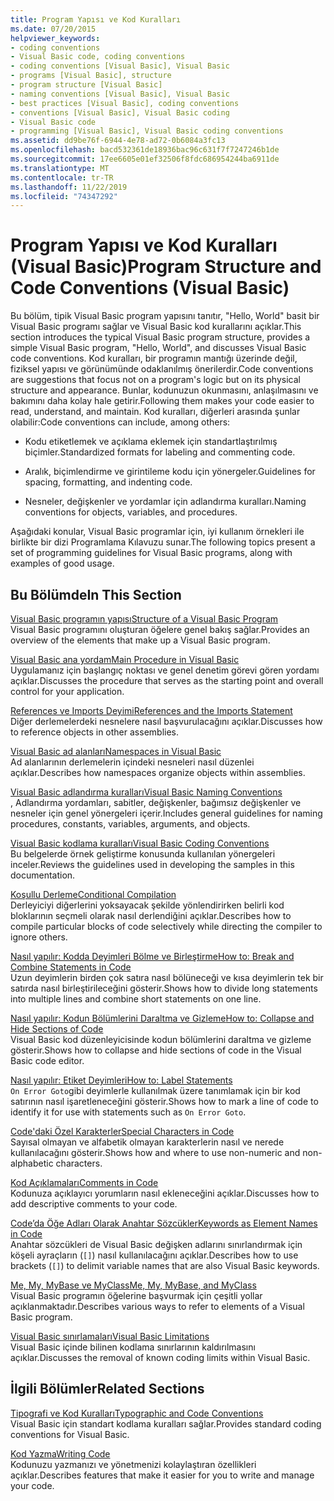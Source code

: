 ```yaml
---
title: Program Yapısı ve Kod Kuralları
ms.date: 07/20/2015
helpviewer_keywords:
- coding conventions
- Visual Basic code, coding conventions
- coding conventions [Visual Basic], Visual Basic
- programs [Visual Basic], structure
- program structure [Visual Basic]
- naming conventions [Visual Basic], Visual Basic
- best practices [Visual Basic], coding conventions
- conventions [Visual Basic], Visual Basic coding
- Visual Basic code
- programming [Visual Basic], Visual Basic coding conventions
ms.assetid: dd9be76f-6944-4e78-ad72-0b6084a3fc13
ms.openlocfilehash: bacd532361de18936bac96c631f7f7247246b1de
ms.sourcegitcommit: 17ee6605e01ef32506f8fdc686954244ba6911de
ms.translationtype: MT
ms.contentlocale: tr-TR
ms.lasthandoff: 11/22/2019
ms.locfileid: "74347292"
---
```

# <a name="program-structure-and-code-conventions-visual-basic"></a><span data-ttu-id="f0c42-102">Program Yapısı ve Kod Kuralları (Visual Basic)</span><span class="sxs-lookup"><span data-stu-id="f0c42-102">Program Structure and Code Conventions (Visual Basic)</span></span>
<span data-ttu-id="f0c42-103">Bu bölüm, tipik Visual Basic program yapısını tanıtır, "Hello, World" basit bir Visual Basic programı sağlar ve Visual Basic kod kurallarını açıklar.</span><span class="sxs-lookup"><span data-stu-id="f0c42-103">This section introduces the typical Visual Basic program structure, provides a simple Visual Basic program, "Hello, World", and discusses Visual Basic code conventions.</span></span> <span data-ttu-id="f0c42-104">Kod kuralları, bir programın mantığı üzerinde değil, fiziksel yapısı ve görünümünde odaklanılmış önerilerdir.</span><span class="sxs-lookup"><span data-stu-id="f0c42-104">Code conventions are suggestions that focus not on a program's logic but on its physical structure and appearance.</span></span> <span data-ttu-id="f0c42-105">Bunlar, kodunuzun okunmasını, anlaşılmasını ve bakımını daha kolay hale getirir.</span><span class="sxs-lookup"><span data-stu-id="f0c42-105">Following them makes your code easier to read, understand, and maintain.</span></span> <span data-ttu-id="f0c42-106">Kod kuralları, diğerleri arasında şunlar olabilir:</span><span class="sxs-lookup"><span data-stu-id="f0c42-106">Code conventions can include, among others:</span></span>  
  
- <span data-ttu-id="f0c42-107">Kodu etiketlemek ve açıklama eklemek için standartlaştırılmış biçimler.</span><span class="sxs-lookup"><span data-stu-id="f0c42-107">Standardized formats for labeling and commenting code.</span></span>  
  
- <span data-ttu-id="f0c42-108">Aralık, biçimlendirme ve girintileme kodu için yönergeler.</span><span class="sxs-lookup"><span data-stu-id="f0c42-108">Guidelines for spacing, formatting, and indenting code.</span></span>  
  
- <span data-ttu-id="f0c42-109">Nesneler, değişkenler ve yordamlar için adlandırma kuralları.</span><span class="sxs-lookup"><span data-stu-id="f0c42-109">Naming conventions for objects, variables, and procedures.</span></span>  
  
 <span data-ttu-id="f0c42-110">Aşağıdaki konular, Visual Basic programlar için, iyi kullanım örnekleri ile birlikte bir dizi Programlama Kılavuzu sunar.</span><span class="sxs-lookup"><span data-stu-id="f0c42-110">The following topics present a set of programming guidelines for Visual Basic programs, along with examples of good usage.</span></span>  
  
## <a name="in-this-section"></a><span data-ttu-id="f0c42-111">Bu Bölümde</span><span class="sxs-lookup"><span data-stu-id="f0c42-111">In This Section</span></span>  
 [<span data-ttu-id="f0c42-112">Visual Basic programın yapısı</span><span class="sxs-lookup"><span data-stu-id="f0c42-112">Structure of a Visual Basic Program</span></span>](../../../visual-basic/programming-guide/program-structure/structure-of-a-visual-basic-program.md)  
 <span data-ttu-id="f0c42-113">Visual Basic programını oluşturan öğelere genel bakış sağlar.</span><span class="sxs-lookup"><span data-stu-id="f0c42-113">Provides an overview of the elements that make up a Visual Basic program.</span></span>  
  
 [<span data-ttu-id="f0c42-114">Visual Basic ana yordam</span><span class="sxs-lookup"><span data-stu-id="f0c42-114">Main Procedure in Visual Basic</span></span>](../../../visual-basic/programming-guide/program-structure/main-procedure.md)  
 <span data-ttu-id="f0c42-115">Uygulamanız için başlangıç noktası ve genel denetim görevi gören yordamı açıklar.</span><span class="sxs-lookup"><span data-stu-id="f0c42-115">Discusses the procedure that serves as the starting point and overall control for your application.</span></span>  
  
 [<span data-ttu-id="f0c42-116">References ve Imports Deyimi</span><span class="sxs-lookup"><span data-stu-id="f0c42-116">References and the Imports Statement</span></span>](../../../visual-basic/programming-guide/program-structure/references-and-the-imports-statement.md)  
 <span data-ttu-id="f0c42-117">Diğer derlemelerdeki nesnelere nasıl başvurulacağını açıklar.</span><span class="sxs-lookup"><span data-stu-id="f0c42-117">Discusses how to reference objects in other assemblies.</span></span>  
  
 [<span data-ttu-id="f0c42-118">Visual Basic ad alanları</span><span class="sxs-lookup"><span data-stu-id="f0c42-118">Namespaces in Visual Basic</span></span>](../../../visual-basic/programming-guide/program-structure/namespaces.md)  
 <span data-ttu-id="f0c42-119">Ad alanlarının derlemelerin içindeki nesneleri nasıl düzenlei açıklar.</span><span class="sxs-lookup"><span data-stu-id="f0c42-119">Describes how namespaces organize objects within assemblies.</span></span>  
  
 [<span data-ttu-id="f0c42-120">Visual Basic adlandırma kuralları</span><span class="sxs-lookup"><span data-stu-id="f0c42-120">Visual Basic Naming Conventions</span></span>](../../../visual-basic/programming-guide/program-structure/naming-conventions.md)  
 <span data-ttu-id="f0c42-121">, Adlandırma yordamları, sabitler, değişkenler, bağımsız değişkenler ve nesneler için genel yönergeleri içerir.</span><span class="sxs-lookup"><span data-stu-id="f0c42-121">Includes general guidelines for naming procedures, constants, variables, arguments, and objects.</span></span>  
  
 [<span data-ttu-id="f0c42-122">Visual Basic kodlama kuralları</span><span class="sxs-lookup"><span data-stu-id="f0c42-122">Visual Basic Coding Conventions</span></span>](../../../visual-basic/programming-guide/program-structure/coding-conventions.md)  
 <span data-ttu-id="f0c42-123">Bu belgelerde örnek geliştirme konusunda kullanılan yönergeleri inceler.</span><span class="sxs-lookup"><span data-stu-id="f0c42-123">Reviews the guidelines used in developing the samples in this documentation.</span></span>  
  
 [<span data-ttu-id="f0c42-124">Koşullu Derleme</span><span class="sxs-lookup"><span data-stu-id="f0c42-124">Conditional Compilation</span></span>](../../../visual-basic/programming-guide/program-structure/conditional-compilation.md)  
 <span data-ttu-id="f0c42-125">Derleyiciyi diğerlerini yoksayacak şekilde yönlendirirken belirli kod bloklarının seçmeli olarak nasıl derlendiğini açıklar.</span><span class="sxs-lookup"><span data-stu-id="f0c42-125">Describes how to compile particular blocks of code selectively while directing the compiler to ignore others.</span></span>  
  
 [<span data-ttu-id="f0c42-126">Nasıl yapılır: Kodda Deyimleri Bölme ve Birleştirme</span><span class="sxs-lookup"><span data-stu-id="f0c42-126">How to: Break and Combine Statements in Code</span></span>](../../../visual-basic/programming-guide/program-structure/how-to-break-and-combine-statements-in-code.md)  
 <span data-ttu-id="f0c42-127">Uzun deyimlerin birden çok satıra nasıl bölüneceği ve kısa deyimlerin tek bir satırda nasıl birleştirileceğini gösterir.</span><span class="sxs-lookup"><span data-stu-id="f0c42-127">Shows how to divide long statements into multiple lines and combine short statements on one line.</span></span>  
  
 [<span data-ttu-id="f0c42-128">Nasıl yapılır: Kodun Bölümlerini Daraltma ve Gizleme</span><span class="sxs-lookup"><span data-stu-id="f0c42-128">How to: Collapse and Hide Sections of Code</span></span>](../../../visual-basic/programming-guide/program-structure/how-to-collapse-and-hide-sections-of-code.md)  
 <span data-ttu-id="f0c42-129">Visual Basic kod düzenleyicisinde kodun bölümlerini daraltma ve gizleme gösterir.</span><span class="sxs-lookup"><span data-stu-id="f0c42-129">Shows how to collapse and hide sections of code in the Visual Basic code editor.</span></span>  
  
 [<span data-ttu-id="f0c42-130">Nasıl yapılır: Etiket Deyimleri</span><span class="sxs-lookup"><span data-stu-id="f0c42-130">How to: Label Statements</span></span>](../../../visual-basic/programming-guide/program-structure/how-to-label-statements.md)  
 <span data-ttu-id="f0c42-131">`On Error Goto`gibi deyimlerle kullanılmak üzere tanımlamak için bir kod satırının nasıl işaretleneceğini gösterir.</span><span class="sxs-lookup"><span data-stu-id="f0c42-131">Shows how to mark a line of code to identify it for use with statements such as `On Error Goto`.</span></span>  
  
 [<span data-ttu-id="f0c42-132">Code'daki Özel Karakterler</span><span class="sxs-lookup"><span data-stu-id="f0c42-132">Special Characters in Code</span></span>](../../../visual-basic/programming-guide/program-structure/special-characters-in-code.md)  
 <span data-ttu-id="f0c42-133">Sayısal olmayan ve alfabetik olmayan karakterlerin nasıl ve nerede kullanılacağını gösterir.</span><span class="sxs-lookup"><span data-stu-id="f0c42-133">Shows how and where to use non-numeric and non-alphabetic characters.</span></span>  
  
 [<span data-ttu-id="f0c42-134">Kod Açıklamaları</span><span class="sxs-lookup"><span data-stu-id="f0c42-134">Comments in Code</span></span>](../../../visual-basic/programming-guide/program-structure/comments-in-code.md)  
 <span data-ttu-id="f0c42-135">Kodunuza açıklayıcı yorumların nasıl ekleneceğini açıklar.</span><span class="sxs-lookup"><span data-stu-id="f0c42-135">Discusses how to add descriptive comments to your code.</span></span>  
  
 [<span data-ttu-id="f0c42-136">Code’da Öğe Adları Olarak Anahtar Sözcükler</span><span class="sxs-lookup"><span data-stu-id="f0c42-136">Keywords as Element Names in Code</span></span>](../../../visual-basic/programming-guide/program-structure/keywords-as-element-names-in-code.md)  
 <span data-ttu-id="f0c42-137">Anahtar sözcükleri de Visual Basic değişken adlarını sınırlandırmak için köşeli ayraçların (`[]`) nasıl kullanılacağını açıklar.</span><span class="sxs-lookup"><span data-stu-id="f0c42-137">Describes how to use brackets (`[]`) to delimit variable names that are also Visual Basic keywords.</span></span>  
  
 [<span data-ttu-id="f0c42-138">Me, My, MyBase ve MyClass</span><span class="sxs-lookup"><span data-stu-id="f0c42-138">Me, My, MyBase, and MyClass</span></span>](../../../visual-basic/programming-guide/program-structure/me-my-mybase-and-myclass.md)  
 <span data-ttu-id="f0c42-139">Visual Basic programın öğelerine başvurmak için çeşitli yollar açıklanmaktadır.</span><span class="sxs-lookup"><span data-stu-id="f0c42-139">Describes various ways to refer to elements of a Visual Basic program.</span></span>  
  
 [<span data-ttu-id="f0c42-140">Visual Basic sınırlamaları</span><span class="sxs-lookup"><span data-stu-id="f0c42-140">Visual Basic Limitations</span></span>](../../../visual-basic/programming-guide/program-structure/limitations.md)  
 <span data-ttu-id="f0c42-141">Visual Basic içinde bilinen kodlama sınırlarının kaldırılmasını açıklar.</span><span class="sxs-lookup"><span data-stu-id="f0c42-141">Discusses the removal of known coding limits within Visual Basic.</span></span>  
  
## <a name="related-sections"></a><span data-ttu-id="f0c42-142">İlgili Bölümler</span><span class="sxs-lookup"><span data-stu-id="f0c42-142">Related Sections</span></span>  
 [<span data-ttu-id="f0c42-143">Tipografi ve Kod Kuralları</span><span class="sxs-lookup"><span data-stu-id="f0c42-143">Typographic and Code Conventions</span></span>](../../../visual-basic/language-reference/typographic-and-code-conventions.md)  
 <span data-ttu-id="f0c42-144">Visual Basic için standart kodlama kuralları sağlar.</span><span class="sxs-lookup"><span data-stu-id="f0c42-144">Provides standard coding conventions for Visual Basic.</span></span>  
  
 [<span data-ttu-id="f0c42-145">Kod Yazma</span><span class="sxs-lookup"><span data-stu-id="f0c42-145">Writing Code</span></span>](/visualstudio/ide/writing-code-in-the-code-and-text-editor)  
 <span data-ttu-id="f0c42-146">Kodunuzu yazmanızı ve yönetmenizi kolaylaştıran özellikleri açıklar.</span><span class="sxs-lookup"><span data-stu-id="f0c42-146">Describes features that make it easier for you to write and manage your code.</span></span>

